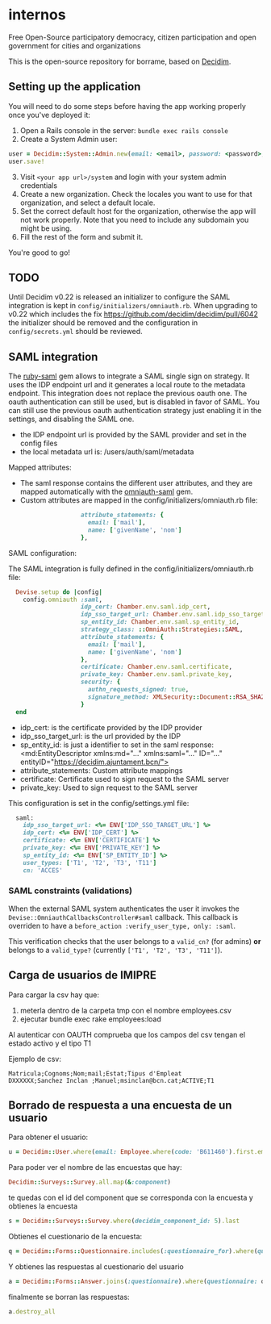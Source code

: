 # internos

Free Open-Source participatory democracy, citizen participation and open government for cities and organizations

This is the open-source repository for borrame, based on [Decidim](https://github.com/decidim/decidim).

## Setting up the application

You will need to do some steps before having the app working properly once you've deployed it:

1. Open a Rails console in the server: `bundle exec rails console`
2. Create a System Admin user:
```ruby
user = Decidim::System::Admin.new(email: <email>, password: <password>, password_confirmation: <password>)
user.save!
```
3. Visit `<your app url>/system` and login with your system admin credentials
4. Create a new organization. Check the locales you want to use for that organization, and select a default locale.
5. Set the correct default host for the organization, otherwise the app will not work properly. Note that you need to include any subdomain you might be using.
6. Fill the rest of the form and submit it.

You're good to go!

## TODO

Until Decidim v0.22 is released an initializer to configure the SAML integration is kept in `config/initializers/omniauth.rb`.
When upgrading to v0.22 which includes the fix https://github.com/decidim/decidim/pull/6042 the initializer should be removed and the configuration in `config/secrets.yml` should be reviewed.

## SAML integration

The [ruby-saml](https://github.com/onelogin/ruby-saml) gem allows to integrate a SAML single sign on strategy.
It uses the IDP endpoint url and it generates a local route to the metadata endpoint.
This integration does not replace the previous oauth one. The oauth authentication can still be used, but is disabled in favor of SAML.
You can still use the previous oauth authentication strategy just enabling it in the settings, and disabling the SAML one.

 - the IDP endpoint url is provided by the SAML provider and set in the config files
 - the local metadata url is: /users/auth/saml/metadata

Mapped attributes:

  - The saml response contains the different user attributes, and they are mapped automatically with the [omniauth-saml](https://github.com/omniauth/omniauth-saml) gem.
  - Custom attributes are mapped in the config/initializers/omniauth.rb file:

```ruby
                    attribute_statements: {
                      email: ['mail'],
                      name: ['givenName', 'nom']
                    },
```

SAML configuration:

The SAML integration is fully defined in the config/initializers/omniauth.rb file:

```ruby
  Devise.setup do |config|
    config.omniauth :saml,
                    idp_cert: Chamber.env.saml.idp_cert,
                    idp_sso_target_url: Chamber.env.saml.idp_sso_target_url,
                    sp_entity_id: Chamber.env.saml.sp_entity_id,
                    strategy_class: ::OmniAuth::Strategies::SAML,
                    attribute_statements: {
                      email: ['mail'],
                      name: ['givenName', 'nom']
                    },
                    certificate: Chamber.env.saml.certificate,
                    private_key: Chamber.env.saml.private_key,
                    security: {
                      authn_requests_signed: true,
                      signature_method: XMLSecurity::Document::RSA_SHA256
                    }
  end
```

  - idp_cert: is the certificate provided by the IDP provider
  - idp_sso_target_url: is the url provided by the IDP
  - sp_entity_id: is just a identifier to set in the saml response:
      <md:EntityDescriptor xmlns:md="..." xmlns:saml="..." ID="..." entityID="https://decidim.ajuntament.bcn/">
  - attribute_statements: Custom attribute mappings
  - certificate: Certificate used to sign request to the SAML server
  - private_key: Used to sign request to the SAML server

This configuration is set in the config/settings.yml file:

```ruby
  saml:
    idp_sso_target_url: <%= ENV['IDP_SSO_TARGET_URL'] %>
    idp_cert: <%= ENV['IDP_CERT'] %>
    certificate: <%= ENV['CERTIFICATE'] %>
    private_key: <%= ENV['PRIVATE_KEY'] %>
    sp_entity_id: <%= ENV['SP_ENTITY_ID'] %>
    user_types: ['T1', 'T2', 'T3', 'T11']
    cn: 'ACCES'
```

### SAML constraints (validations)
When the external SAML system authenticates the user it invokes the `Devise::OmniauthCallbacksController#saml` callback. This callback is overriden to have a `before_action :verify_user_type, only: :saml`.

This verification checks that the user belongs to a `valid_cn?` (for admins) **or** belongs to a `valid_type?` (currently `['T1', 'T2', 'T3', 'T11']`).

## Carga de usuarios de IMIPRE
Para cargar la csv hay que: 
1. meterla dentro de la carpeta tmp con el nombre employees.csv 
2. ejecutar bundle exec rake employees:load

Al autenticar con OAUTH comprueba que los campos del csv tengan el estado activo y el tipo T1

Ejemplo de csv:
```
Matricula;Cognoms;Nom;mail;Estat;Tipus d'Empleat
DXXXXXX;Sanchez Inclan ;Manuel;msinclan@bcn.cat;ACTIVE;T1
```

## Borrado de respuesta a una encuesta de un usuario

Para obtener el usuario:
```ruby
u = Decidim::User.where(email: Employee.where(code: 'B611460').first.email).first
```

Para poder ver el nombre de las encuestas que hay:
```ruby
Decidim::Surveys::Survey.all.map(&:component)
```

te quedas con el id del component que se corresponda con la encuesta y obtienes la encuesta
```ruby
s = Decidim::Surveys::Survey.where(decidim_component_id: 5).last
```

Obtienes el cuestionario de la encuesta:
```ruby
q = Decidim::Forms::Questionnaire.includes(:questionnaire_for).where(questionnaire_for: s)
```

Y obtienes las respuestas al cuestionario del usuario
```ruby
a = Decidim::Forms::Answer.joins(:questionnaire).where(questionnaire: q).where(decidim_user_id: u.id)
```

finalmente se borran las respuestas:
```ruby
a.destroy_all
```